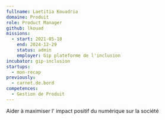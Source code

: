 ```yaml
---
fullname: Laetitia Kouadria
domaine: Produit
role: Product Manager
github: lkouad
missions:
  - start: 2021-05-18
    end: 2024-12-29
    status: admin
    employer: Gip plateforme de l'inclusion
incubator: gip-inclusion
startups:
  - mon-recap
previously:
  - carnet.de.bord
competences:
  - Gestion de Produit
---
```

Aider à maximiser l' impact positif du numérique sur la société